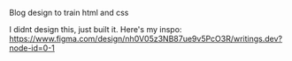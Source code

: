 Blog design to train html and css

I didnt design this, just built it. Here's my inspo: https://www.figma.com/design/nh0V05z3NB87ue9v5PcO3R/writings.dev?node-id=0-1
